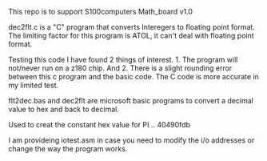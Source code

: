 This repo is to support S100computers Math_board v1.0

dec2flt.c is a "C" program that converts Interegers to floating point
format.   The limiting factor for this program is ATOL, it can't deal with
floating point format.

Testing this code I have found 2 things of interest.  1.  The program will
not/never run on a z180 chip.  And 2. There is a slight rounding error between
this c program and the basic code.  The C code is more accurate in my limited
test.

flt2dec.bas and dec2flt are microsoft basic
programs to convert a decimal value to hex and
back to decimal.

Used to creat the constant hex value for PI ..  40490fdb


I am provideing iotest.asm in case you need to modify the i/o addresses or change
the way the program works.
